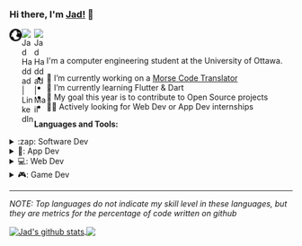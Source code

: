 ### Hi there, I'm [Jad!](https://jadhaddad.com) 👋

[<img align="left" alt="jadhaddad.com" width="22px" src="https://raw.githubusercontent.com/iconic/open-iconic/master/svg/globe.svg" />][website]
[<img align="left" alt="Jad Haddad | LinkedIn" width="22px" src="https://cdn.jsdelivr.net/npm/simple-icons@v3/icons/linkedin.svg" />][linkedin]
[<img align="left" alt="Jad Haddad | Mail" width="22px" src="https://cdn.jsdelivr.net/npm/simple-icons@3.6.0/icons/gmail.svg" />][mail]

<br />
<br />

I'm a computer engineering student at the University of Ottawa.

- 🔭 I’m currently working on a [Morse Code Translator](https://github.com/jadhaddad01/MorseCodeTranslation)
- 🌱 I’m currently learning Flutter & Dart
- 🥅 My goal this year is to contribute to Open Source projects
- 👨‍💻 Actively looking for Web Dev or App Dev internships

**Languages and Tools:**  
<details>
  <summary>:zap: Software Dev</summary>
  [<img align="left" alt="Visual Studio Code" width="26px" src="https://raw.githubusercontent.com/github/explore/80688e429a7d4ef2fca1e82350fe8e3517d3494d/topics/python/python.png" />][python]
  [<img align="left" alt="Java" width="26px" src="https://raw.githubusercontent.com/github/explore/80688e429a7d4ef2fca1e82350fe8e3517d3494d/topics/java/java.png" />][java]
  [<img align="left" alt="Golang" width="26px" src="https://raw.githubusercontent.com/github/explore/80688e429a7d4ef2fca1e82350fe8e3517d3494d/topics/go/go.png" />][golang]
  [<img align="left" alt="Racket" width="26px" src="https://raw.githubusercontent.com/github/explore/80688e429a7d4ef2fca1e82350fe8e3517d3494d/topics/racket/racket.png" />][racket]
  [<img align="left" alt="Prolog" width="26px" src="https://avatars0.githubusercontent.com/u/6884283?s=200&v=4" />][prolog]
  <!-- space -->
  <img align="left" alt="space" width="26px" src="" />
  <!-- IDEs -->
  [<img align="left" alt="Visual Studio Code" width="26px" src="https://raw.githubusercontent.com/github/explore/80688e429a7d4ef2fca1e82350fe8e3517d3494d/topics/visual-studio-code/visual-studio-code.png" />][code]
  [<img align="left" alt="Visual Studio Code" width="26px" src="https://icons.iconarchive.com/icons/papirus-team/papirus-apps/128/eclipse-icon.png" />][eclipse]
  [<img align="left" alt="Sublime" width="26px" src="https://cdn.jsdelivr.net/npm/simple-icons@3.6.0/icons/sublimetext.svg" />][sublime]
  <!-- space -->
  <img align="left" alt="space" width="26px" src="" />
  <!-- Misc -->
  [<img align="left" alt="Git" width="26px" src="https://raw.githubusercontent.com/github/explore/80688e429a7d4ef2fca1e82350fe8e3517d3494d/topics/git/git.png" />][git]
  [<img align="left" alt="GitHub" width="26px" src="https://raw.githubusercontent.com/github/explore/78df643247d429f6cc873026c0622819ad797942/topics/github/github.png" />][github]
  [<img align="left" alt="Terminal" width="26px" src="https://raw.githubusercontent.com/github/explore/80688e429a7d4ef2fca1e82350fe8e3517d3494d/topics/terminal/terminal.png" />][linux]
</details>
<details>
  <summary>📱: App Dev</summary>

</details>
<details>
  <summary>💻: Web Dev</summary>

</details>
<details>
  <summary>🎮: Game Dev</summary>

</details>

---

*NOTE: Top languages do not indicate my skill level in these languages, but they are metrics for the percentage of code written on github*

<a href="https://github.com/jadhaddad01?tab=repositories">
  <img align="center" src="https://github-readme-stats.vercel.app/api?username=jadhaddad01&show_icons=true&include_all_commits=true" alt="Jad's github stats" />
</a>
<a href="https://github.com/jadhaddad01?tab=repositories">
  <!-- Change the `github-readme-stats.anuraghazra1.vercel.app` to `github-readme-stats.vercel.app`  -->
  <img align="center" src="https://github-readme-stats.vercel.app/api/top-langs/?username=jadhaddad01&layout=compact" />
</a>


[website]: https://jadhaddad.com
[linkedin]: https://www.linkedin.com/in/jadhaddad01/
[mail]: https://jadhaddad.com/#contact

[python]: https://www.python.org/
[java]: https://www.oracle.com/java/
[golang]: https://golang.org/
[racket]: https://racket-lang.org/
[prolog]: https://www.swi-prolog.org/

[code]: https://code.visualstudio.com/
[eclipse]: https://www.eclipse.org/
[sublime]: https://www.sublimetext.com/

[git]: https://git-scm.com/
[github]: https://github.com/
[linux]: https://getfedora.org/